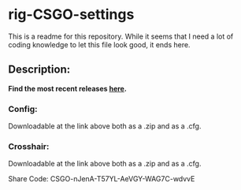 # rig-CSGO-settings

This is a readme for this repository.
While it seems that I need a lot of coding knowledge to let this file look good, it ends here.


## Description:
**Find the most recent releases [here](https://github.com/FliessendWasser/rigwastaken-CSGO-settings/releases/latest).**

### Config:
Downloadable at the link above both as a .zip and as a .cfg.

### Crosshair:
Downloadable at the link above both as a .zip and as a .cfg.

Share Code: CSGO-nJenA-T57YL-AeVGY-WAG7C-wdvvE
